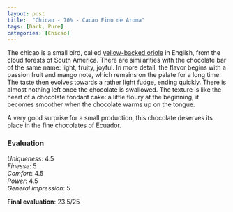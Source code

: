 ```yaml
---
layout: post
title:  "Chicao - 70% - Cacao Fino de Aroma"
tags: [Dark, Pure] 
categories: [Chicao]
---
```


The chicao is a small bird, called [yellow-backed oriole](https://en.wikipedia.org/wiki/Yellow-backed_oriole) in English, from the cloud forests of South America. There are similarities with the chocolate bar of the same name: light, fruity, joyful. 
In more detail, the flavor begins with a passion fruit and mango note, which remains on the palate for a long time. The taste then evolves towards a rather light fudge, ending quickly. There is almost nothing left once the chocolate is swallowed.
The texture is like the heart of a chocolate fondant cake: a little floury at the beginning, it becomes smoother when the chocolate warms up on the tongue.

A very good surprise for a small production, this chocolate deserves its place in the fine chocolates of Ecuador.


### Evaluation

_Uniqueness_: 4.5  
_Finesse_: 5  
_Comfort_: 4.5  
_Power_: 4.5  
_General impression_: 5

**Final evaluation**: 23.5/25
